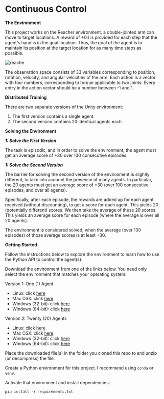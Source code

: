 # Continuous Control

**The Environment**

This project works on the Reacher environment, a double-jointed arm can move to target locations. A reward of +0.1 is provided for each step that the agent's hand is in the goal location. Thus, the goal of the agent is to maintain its position at the target location for as many time steps as possible.

![reache](media/15894964912743/reacher.gif)


The observation space consists of 33 variables corresponding to position, rotation, velocity, and angular velocities of the arm. Each action is a vector with four numbers, corresponding to torque applicable to two joints. Every entry in the action vector should be a number between -1 and 1.

**Distributed Training**

There are two separate versions of the Unity environment:

1. The first version contains a single agent.
2. The second version contains 20 identical agents each.

**Solving the Environment**

_**1: Solve the First Version**_

The task is episodic, and in order to solve the environment, the agent must get an average score of +30 over 100 consecutive episodes.

_**1: Solve the Second Version**_

The barrier for solving the second version of the environment is slightly different, to take into account the presence of many agents. In particular, the 20 agents must get an average score of +30 (over 100 consecutive episodes, and over all agents). 

Specifically, after each episode, the rewards are added up for each agent received (without discounting), to get a score for each agent. This yields 20 (potentially different) scores. We then take the average of these 20 scores. This yields an average score for each episode (where the average is over all 20 agents).

The environment is considered solved, when the average (over 100 episodes) of those average scores is at least +30. 

**Getting Started**

Follow the instructions below to explore the environment to learn how to use the Python API to control the agent(s).

Download the environment from one of the links below. You need only select the environment that matches your operating system:

Version 1: One (1) Agent

* Linux: click [here](https://s3-us-west-1.amazonaws.com/udacity-drlnd/P2/Reacher/one_agent/Reacher_Linux.zip)
* Mac OSX: click [here](https://s3-us-west-1.amazonaws.com/udacity-drlnd/P2/Reacher/one_agent/Reacher.app.zip)
* Windows (32-bit): click [here](https://s3-us-west-1.amazonaws.com/udacity-drlnd/P2/Reacher/one_agent/Reacher_Windows_x86.zip)
* Windows (64-bit): click [here](https://s3-us-west-1.amazonaws.com/udacity-drlnd/P2/Reacher/one_agent/Reacher_Windows_x86_64.zip)

Version 2: Twenty (20) Agents

* Linux: click [here](https://s3-us-west-1.amazonaws.com/udacity-drlnd/P2/Reacher/Reacher_Linux.zip)
* Mac OSX: click [here](https://s3-us-west-1.amazonaws.com/udacity-drlnd/P2/Reacher/Reacher.app.zip)
* Windows (32-bit): click [here](https://s3-us-west-1.amazonaws.com/udacity-drlnd/P2/Reacher/Reacher_Windows_x86.zip)
* Windows (64-bit): click [here](https://s3-us-west-1.amazonaws.com/udacity-drlnd/P2/Reacher/Reacher_Windows_x86_64.zip)

Place the downloaded file(s) in the folder you cloned this repo to and unzip (or decompress) the file.

Create a Python environment for this project. I recommend using `conda` or `venv`.

Activate that environment and install dependencies:

`pip install -r requirements.txt`

